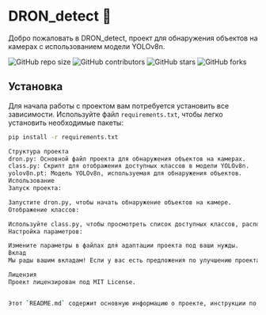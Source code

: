 # DRON_detect 🚀

Добро пожаловать в DRON_detect, проект для обнаружения объектов на камерах с использованием модели YOLOv8n.

![GitHub repo size](https://img.shields.io/github/repo-size/sergunchik218/DRON_detect)
![GitHub contributors](https://img.shields.io/github/contributors/sergunchik218/DRON_detect)
![GitHub stars](https://img.shields.io/github/stars/sergunchik218/DRON_detect?style=social)
![GitHub forks](https://img.shields.io/github/forks/sergunchik218/DRON_detect?style=social)

## Установка

Для начала работы с проектом вам потребуется установить все зависимости. Используйте файл `requirements.txt`, чтобы легко установить необходимые пакеты:

```bash
pip install -r requirements.txt

Структура проекта
dron.py: Основной файл проекта для обнаружения объектов на камерах.
class.py: Скрипт для отображения доступных классов в модели YOLOv8n.
yolov8n.pt: Модель YOLOv8n, используемая для обнаружения объектов.
Использование
Запуск проекта:

Запустите dron.py, чтобы начать обнаружение объектов на камере.
Отображение классов:

Используйте class.py, чтобы просмотреть список доступных классов, распознаваемых моделью YOLOv8n.
Настройка параметров:

Измените параметры в файлах для адаптации проекта под ваши нужды.
Вклад
Мы рады вашим вкладам! Если у вас есть предложения по улучшению проекта или вы обнаружили ошибку, пожалуйста, создайте issue или отправьте pull request.

Лицензия
Проект лицензирован под MIT License.


Этот `README.md` содержит основную информацию о проекте, инструкции по установке зависимостей, описание структуры проекта и примеры использования. Пожалуйста, отредактируйте его в соответствии с вашими специфическими требованиями и деталями проекта.
